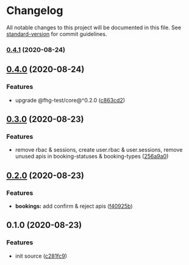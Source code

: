 # Changelog

All notable changes to this project will be documented in this file. See [standard-version](https://github.com/conventional-changelog/standard-version) for commit guidelines.

### [0.4.1](https://github.com/fhg-test/rest/compare/v0.4.0...v0.4.1) (2020-08-24)



## [0.4.0](https://github.com/fhg-test/rest/compare/v0.3.0...v0.4.0) (2020-08-24)


### Features

* upgrade @fhg-test/core@^0.2.0 ([c863cd2](https://github.com/fhg-test/rest/commit/c863cd2))



## [0.3.0](https://github.com/fhg-test/rest/compare/v0.2.0...v0.3.0) (2020-08-23)


### Features

* remove rbac & sessions, create user.rbac & user.sessions, remove unused apis in booking-statuses & booking-types ([256a9a0](https://github.com/fhg-test/rest/commit/256a9a0))



## [0.2.0](https://github.com/fhg-test/rest/compare/v0.1.0...v0.2.0) (2020-08-23)


### Features

* **bookings:** add confirm & reject apis ([f40925b](https://github.com/fhg-test/rest/commit/f40925b))



## 0.1.0 (2020-08-23)


### Features

* init source ([c281fc9](https://github.com/fhg-test/rest/commit/c281fc9))
